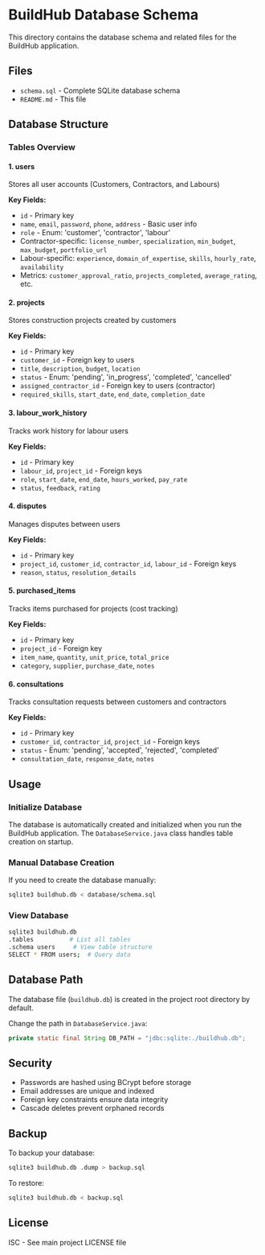 # BuildHub Database Schema

This directory contains the database schema and related files for the BuildHub application.

## Files

- `schema.sql` - Complete SQLite database schema
- `README.md` - This file

## Database Structure

### Tables Overview

#### 1. **users**
Stores all user accounts (Customers, Contractors, and Labours)

**Key Fields:**
- `id` - Primary key
- `name`, `email`, `password`, `phone`, `address` - Basic user info
- `role` - Enum: 'customer', 'contractor', 'labour'
- Contractor-specific: `license_number`, `specialization`, `min_budget`, `max_budget`, `portfolio_url`
- Labour-specific: `experience`, `domain_of_expertise`, `skills`, `hourly_rate`, `availability`
- Metrics: `customer_approval_ratio`, `projects_completed`, `average_rating`, etc.

#### 2. **projects**
Stores construction projects created by customers

**Key Fields:**
- `id` - Primary key
- `customer_id` - Foreign key to users
- `title`, `description`, `budget`, `location`
- `status` - Enum: 'pending', 'in_progress', 'completed', 'cancelled'
- `assigned_contractor_id` - Foreign key to users (contractor)
- `required_skills`, `start_date`, `end_date`, `completion_date`

#### 3. **labour_work_history**
Tracks work history for labour users

**Key Fields:**
- `id` - Primary key
- `labour_id`, `project_id` - Foreign keys
- `role`, `start_date`, `end_date`, `hours_worked`, `pay_rate`
- `status`, `feedback`, `rating`

#### 4. **disputes**
Manages disputes between users

**Key Fields:**
- `id` - Primary key
- `project_id`, `customer_id`, `contractor_id`, `labour_id` - Foreign keys
- `reason`, `status`, `resolution_details`

#### 5. **purchased_items**
Tracks items purchased for projects (cost tracking)

**Key Fields:**
- `id` - Primary key
- `project_id` - Foreign key
- `item_name`, `quantity`, `unit_price`, `total_price`
- `category`, `supplier`, `purchase_date`, `notes`

#### 6. **consultations**
Tracks consultation requests between customers and contractors

**Key Fields:**
- `id` - Primary key
- `customer_id`, `contractor_id`, `project_id` - Foreign keys
- `status` - Enum: 'pending', 'accepted', 'rejected', 'completed'
- `consultation_date`, `response_date`, `notes`

## Usage

### Initialize Database

The database is automatically created and initialized when you run the BuildHub application. The `DatabaseService.java` class handles table creation on startup.

### Manual Database Creation

If you need to create the database manually:

```bash
sqlite3 buildhub.db < database/schema.sql
```

### View Database

```bash
sqlite3 buildhub.db
.tables          # List all tables
.schema users     # View table structure
SELECT * FROM users;  # Query data
```

## Database Path

The database file (`buildhub.db`) is created in the project root directory by default.

Change the path in `DatabaseService.java`:
```java
private static final String DB_PATH = "jdbc:sqlite:./buildhub.db";
```

## Security

- Passwords are hashed using BCrypt before storage
- Email addresses are unique and indexed
- Foreign key constraints ensure data integrity
- Cascade deletes prevent orphaned records

## Backup

To backup your database:

```bash
sqlite3 buildhub.db .dump > backup.sql
```

To restore:

```bash
sqlite3 buildhub.db < backup.sql
```

## License

ISC - See main project LICENSE file

